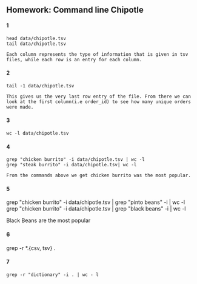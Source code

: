 ## Homework: Command line Chipotle

#### 1
    head data/chipotle.tsv
    tail data/chipotle.tsv
    
    Each column represents the type of information that is given in tsv files, while each row is an entry for each column.
    
#### 2
    tail -1 data/chipotle.tsv
    
    This gives us the very last row entry of the file. From there we can look at the first column(i.e order_id) to see how many unique orders were made.
    
#### 3
    wc -l data/chipotle.tsv

#### 4
    grep "chicken burrito" -i data/chipotle.tsv | wc -l
    grep "steak burrito" -i data/chipotle.tsv| wc -l
    
    From the commands above we get chicken burrito was the most popular.

#### 5
   grep "chicken burrito" -i data/chipotle.tsv | grep "pinto beans" -i | wc -l
   grep "chicken burrito" -i data/chipotle.tsv | grep "black beans" -i | wc -l
   
   Black Beans are the most popular

#### 6
   grep -r  *.{csv, tsv} .
   
#### 7
    grep -r "dictionary" -i . | wc - l
    